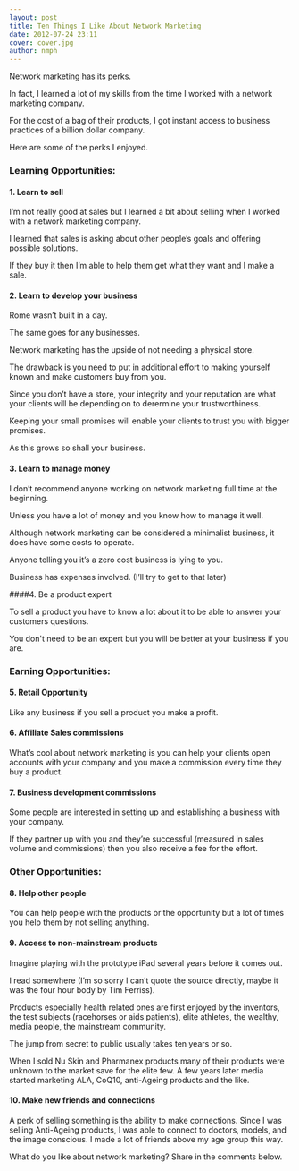```yaml
---
layout: post
title: Ten Things I Like About Network Marketing
date: 2012-07-24 23:11
cover: cover.jpg
author: nmph
---
```


Network marketing has its perks. 

In fact, I learned a lot of my skills from the time I worked with a network marketing company. 

For the cost of a bag of their products, I got instant access to business practices of a billion dollar company. 

Here are some of the perks I enjoyed.

### Learning Opportunities:

#### 1. Learn to sell

I’m not really good at sales but I learned a bit about selling when I worked with a network marketing company. 

I learned that sales is asking about other people’s goals and offering possible solutions. 

If they buy it then I’m able to help them get what they want and I make a sale.


#### 2. Learn to develop your business

Rome wasn’t built in a day. 

The same goes for any businesses. 

Network marketing has the upside of not needing a physical store. 

The drawback is you need to put in additional effort to making yourself known and make customers buy from you. 

Since you don’t have a store, your integrity and your reputation are what your clients will be depending on to derermine your trustworthiness.

Keeping your small promises will enable your clients to trust you with bigger promises.

As this grows so shall your business.

#### 3. Learn to manage money

I don’t recommend anyone working on network marketing full time at the beginning. 

Unless you have a lot of money and you know how to manage it well. 

Although network marketing can be considered a minimalist business, it does have some costs to operate. 

Anyone telling you it’s a zero cost business is lying to you. 

Business has expenses involved. (I’ll try to get to that later)

####4. Be a product expert

To sell a product you have to know a lot about it to be able to answer your customers questions. 

You don't need to be an expert but you will be better at your business if you are.

### Earning Opportunities:

#### 5. Retail Opportunity

Like any business if you sell a product you make a profit.

#### 6. Affiliate Sales commissions

What’s cool about network marketing is you can help your clients open accounts with your company and you make a commission every time they buy a product.

#### 7. Business development commissions

Some people are interested in setting up and establishing a business with your company. 

If they partner up with you and they’re successful (measured in sales volume and commissions) then you also receive a fee for the effort.

### Other Opportunities:

#### 8. Help other people

You can help people with the products or the opportunity but a lot of times you help them by not selling anything.

#### 9. Access to non-mainstream products

Imagine playing with the prototype iPad several years before it comes out. 

I read somewhere (I’m so sorry I can’t quote the source directly, maybe it was the four hour body by Tim Ferriss). 

Products especially health related ones are first enjoyed by the inventors, the test subjects (racehorses or aids patients), elite athletes, the wealthy, media people, the mainstream community. 

The jump from secret to public usually takes ten years or so. 

When I sold Nu Skin and Pharmanex products many of their products were unknown to the market save for the elite few. A few years later media started marketing ALA, CoQ10, anti-Ageing products and the like.

#### 10. Make new friends and connections

A perk of selling something is the ability to make connections. Since I was selling Anti-Ageing products, I was able to connect to doctors, models, and the image conscious. I made a lot of friends above my age group this way.

What do you like about network marketing? Share in the comments below.
